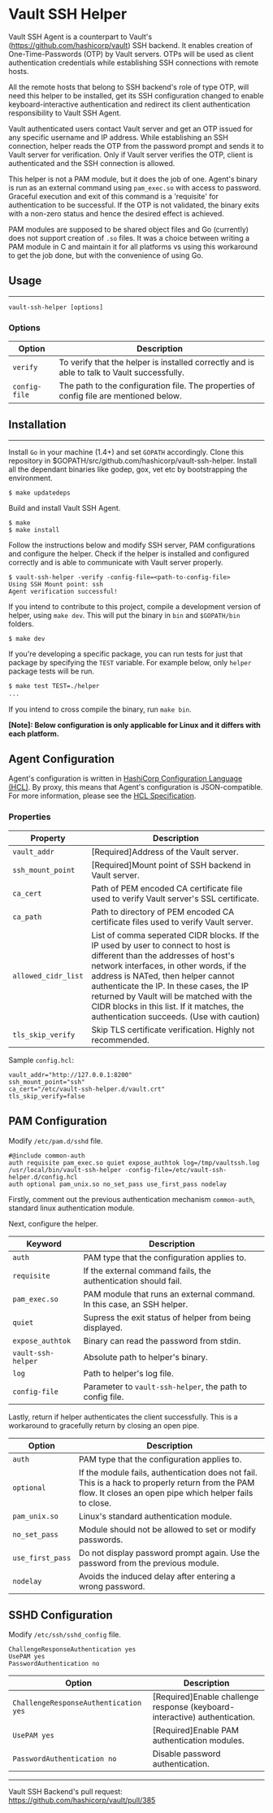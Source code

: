 Vault SSH Helper
===============

Vault SSH Agent is a counterpart to Vault's (https://github.com/hashicorp/vault)
SSH backend. It enables creation of One-Time-Passwords (OTP) by Vault servers.
OTPs will be used as client authentication credentials while establishing SSH
connections with remote hosts.

All the remote hosts that belong to SSH backend's role of type OTP, will need this
helper to be installed, get its SSH configuration changed to enable keyboard-interactive
authentication and redirect its client authentication responsibility to Vault SSH Agent.

Vault authenticated users contact Vault server and get an OTP issued for any specific
username and IP address. While establishing an SSH connection, helper reads the OTP
from the password prompt and sends it to Vault server for verification. Only if Vault
server verifies the OTP, client is authenticated and the SSH connection is allowed.

This helper is not a PAM module, but it does the job of one. Agent's binary is run as
an external command using `pam_exec.so` with access to password. Graceful execution
and exit of this command is a 'requisite' for authentication to be successful. If
the OTP is not validated, the binary exits with a non-zero status and hence the
desired effect is achieved.

PAM modules are supposed to be shared object files and Go (currently) does not
support creation of `.so` files. It was a choice between writing a PAM module in
C and maintain it for all platforms vs using this workaround to get the job done,
but with the convenience of using Go.

## Usage
-----
`vault-ssh-helper [options]`

### Options
|Option       |Description|
|-------------|-----------|
|`verify`     |To verify that the helper is installed correctly and is able to talk to Vault successfully.
|`config-file`|The path to the configuration file. The properties of config file are mentioned below.

## Installation
-----

Install `Go` in your machine (1.4+) and set `GOPATH` accordingly. Clone this repository
in $GOPATH/src/github.com/hashicorp/vault-ssh-helper. Install all the dependant binaries
like godep, gox, vet etc by bootstrapping the environment.

```shell
$ make updatedeps
```

Build and install Vault SSH Agent.

```shell
$ make
$ make install
```

Follow the instructions below and modify SSH server, PAM configurations and configure
the helper. Check if the helper is installed and configured correctly and is able to
communicate with Vault server properly.

```shell
$ vault-ssh-helper -verify -config-file=<path-to-config-file>
Using SSH Mount point: ssh
Agent verification successful!
```

If you intend to contribute to this project, compile a development version of helper,
using `make dev`. This will put the binary in `bin` and `$GOPATH/bin` folders.

```shell
$ make dev
```

If you're developing a specific package, you can run tests for just that package by
specifying the `TEST` variable. For example below, only `helper` package tests will be run.

```sh
$ make test TEST=./helper
...
```

If you intend to cross compile the binary, run `make bin`.

**[Note]: Below configuration is only applicable for Linux and it differs with each platform.**

Agent Configuration
-------------------
Agent's configuration is written in [HashiCorp Configuration Language (HCL)][HCL].
By proxy, this means that Agent's configuration is JSON-compatible. For more
information, please see the [HCL Specification][HCL].

### Properties
|Property           |Description|
|-------------------|-----------|
|`vault_addr`       |[Required]Address of the Vault server.
|`ssh_mount_point`  |[Required]Mount point of SSH backend in Vault server.
|`ca_cert`          |Path of PEM encoded CA certificate file used to verify Vault server's SSL certificate.
|`ca_path`          |Path to directory of PEM encoded CA certificate files used to verify Vault server.
|`allowed_cidr_list`|List of comma seperated CIDR blocks. If the IP used by user to connect to host is different than the addresses of host's network interfaces, in other words, if the address is NATed, then helper cannot authenticate the IP. In these cases, the IP returned by Vault will be matched with the CIDR blocks in this list. If it matches, the authentication succeeds. (Use with caution)
|`tls_skip_verify`  |Skip TLS certificate verification. Highly not recommended.

Sample `config.hcl`:
```hcl
vault_addr="http://127.0.0.1:8200"
ssh_mount_point="ssh"
ca_cert="/etc/vault-ssh-helper.d/vault.crt"
tls_skip_verify=false
```

PAM Configuration
--------------------------------
Modify `/etc/pam.d/sshd` file.

```hcl
#@include common-auth
auth requisite pam_exec.so quiet expose_authtok log=/tmp/vaultssh.log /usr/local/bin/vault-ssh-helper -config-file=/etc/vault-ssh-helper.d/config.hcl
auth optional pam_unix.so no_set_pass use_first_pass nodelay
```

Firstly, comment out the previous authentication mechanism `common-auth`, standard linux authentication module.

Next, configure the helper.

|Keyword          |Description |
|-----------------|------------|
|`auth`           |PAM type that the configuration applies to.
|`requisite`      |If the external command fails, the authentication should fail.
|`pam_exec.so`    |PAM module that runs an external command. In this case, an SSH helper.
|`quiet`          |Supress the exit status of helper from being displayed.
|`expose_authtok` |Binary can read the password from stdin.
|`vault-ssh-helper`|Absolute path to helper's binary.
|`log`            |Path to helper's log file.
|`config-file`    |Parameter to `vault-ssh-helper`, the path to config file.

Lastly, return if helper authenticates the client successfully. This is a workaround
to gracefully return by closing an open pipe.

|Option          |Description |
|----------------|------------|
|`auth`          |PAM type that the configuration applies to.
|`optional`      |If the module fails, authentication does not fail. This is a hack to properly return from the PAM flow. It closes an open pipe which helper fails to close.
|`pam_unix.so`   |Linux's standard authentication module.
|`no_set_pass`   |Module should not be allowed to set or modify passwords.
|`use_first_pass`|Do not display password prompt again. Use the password from the previous module.
|`nodelay`       |Avoids the induced delay after entering a wrong password.

SSHD Configuration
--------------------------------
Modify `/etc/ssh/sshd_config` file.

```hcl
ChallengeResponseAuthentication yes
UsePAM yes
PasswordAuthentication no
```

|Option          |Description |
|----------------|------------|
|`ChallengeResponseAuthentication yes`|[Required]Enable challenge response (keyboard-interactive) authentication.
|`UsePAM yes`                         |[Required]Enable PAM authentication modules.
|`PasswordAuthentication no`          |Disable password authentication.

-----------------------

Vault SSH Backend's pull request: https://github.com/hashicorp/vault/pull/385


[HCL]: https://github.com/hashicorp/hcl "HashiCorp Configuration Language (HCL)"

